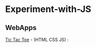 # Experiment-with-JS

## WebApps
[Tic Tac Toe](https://ask2rg.github.io/Experiment-with-JS/WebApps/Tic%20Tac%20Toe/Tic-tac-toet.html) - (HTML CSS JS) : 
